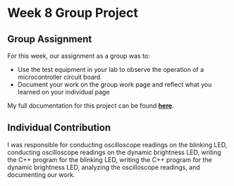 # Week 8 Group Project

## Group Assignment
For this week, our assignment as a group was to:

 - Use the test equipment in your lab to observe the operation of a microcontroller circuit board 
 - Document your work on the group work page and reflect what you learned on your individual page

My full documentation for this project can be found <a href="https://fabacademy.org/2024/labs/charlotte/assignments/week08d/">**here**</a>.

## Individual Contribution

I was responsible for conducting oscilloscope readings on the blinking LED, conducting oscilloscope readings on the dynamic brightness LED, writing the C++ program for the blinking LED, writing the C++ program for the dynamic brightness LED, analyzing the oscilloscope readings, and documenting our work.
